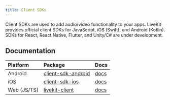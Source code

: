 ```yaml
---
title: Client SDKs
---
```


Client SDKs are used to add audio/video functionality to your apps. LiveKit provides official client SDKs for JavaScript, iOS (Swift), and Android (Kotlin). SDKs for React, React Native, Flutter, and Unity/C# are under development. 

## Documentation

| Platform    | Package                                                             | Docs                                                          |
| :---------- | :------------------------------------------------------------------ | :------------------------------------------------------------ |
| Android     | [client-sdk-android](https://github.com/livekit/client-sdk-android) | [docs](https://docs.livekit.io/client-sdk-android/index.html) |
| iOS         | [client-sdk-ios](https://github.com/livekit/client-sdk-ios)         | [docs](https://docs.livekit.io/client-sdk-ios/index.html)     |
| Web (JS/TS) | [livekit-client](https://www.npmjs.com/package/livekit-client)      | [docs](https://docs.livekit.io/client-sdk-js/index.html)      |
